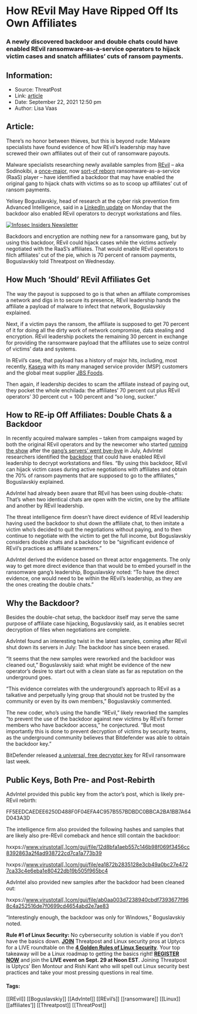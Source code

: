 # How REvil May Have Ripped Off Its Own Affiliates
### A newly discovered backdoor and double chats could have enabled REvil ransomware-as-a-service operators to hijack victim cases and snatch affiliates’ cuts of ransom payments. 

## Information:
+ Source: ThreatPost
+ Link: [article](https://kasperskycontenthub.com/threatpost-global/?p=174887)
+ Date: September 22, 2021  12:50 pm
+ Author: Lisa Vaas


## Article:
There’s no honor between thieves, but this is beyond rude: Malware specialists have found evidence of how REvil’s leadership may have screwed their own affiliates out of their cut of ransomware payouts.


Malware specialists researching newly available samples from [REvil](https://threatpost.com/kaseya-patches-zero-days-revil-attacks/167670/) – aka Sodinokibi, a [once-major](https://threatpost.com/jbs-paid-11m/166767/), now [sort-of reborn](https://threatpost.com/revil-back-coder-decryptor-key/169403/) ransomware-as-a-service (RaaS) player – have identified a backdoor that may have enabled the original gang to hijack chats with victims so as to scoop up affiliates’ cut of ransom payments.


Yelisey Boguslavskiy, head of research at the cyber risk prevention firm Advanced Intelligence, said in a [LinkedIn update](https://www.linkedin.com/feed/update/urn:li:activity:6845837344713519104/) on Monday that the backdoor also enabled REvil operators to decrypt workstations and files.


[![Infosec Insiders Newsletter](https://media.threatpost.com/wp-content/uploads/sites/103/2021/07/10165815/infosec_insiders_in_article_promo.png)](https://threatpost.com/infosec-insider-subscription-page/?utm_source=ART&utm_medium=ART&utm_campaign=InfosecInsiders_Newsletter_Promo/)


Backdoors and encryption are nothing new for a ransomware gang, but by using this backdoor, REvil could hijack cases while the victims actively negotiated with the RaaS’s affiliates. That would enable REvil operators to filch affiliates’ cut of the pie, which is 70 percent of ransom payments, Boguslavskiy told Threatpost on Wednesday.


How Much ‘Should’ REvil Affiliates Get
--------------------------------------


The way the payout is supposed to go is that when an affiliate compromises a network and digs in to secure its presence, REvil leadership hands the affiliate a payload of malware to infect that network, Boguslavskiy explained.


Next, if a victim pays the ransom, the affiliate is supposed to get 70 percent of it for doing all the dirty work of network compromise, data stealing and encryption. REvil leadership pockets the remaining 30 percent in exchange for providing the ransomware payload that the affiliates use to seize control of victims’ data and systems.


In REvil’s case, that payload has a history of major hits, including, most recently, [Kaseya](https://threatpost.com/kaseya-patches-zero-days-revil-attacks/167670/) with its many managed service provider (MSP) customers and the global meat supplier [JBS Foods](https://threatpost.com/jbs-paid-11m/166767/).


Then again, if leadership decides to scam the affiliate instead of paying out, they pocket the whole enchilada: the affiliates’ 70 percent cut plus REvil operators’ 30 percent cut = 100 percent and “so long, sucker.”


How to RE-ip Off Affiliates: Double Chats & a Backdoor
------------------------------------------------------


In recently acquired malware samples – taken from campaigns waged by both the original REvil operators and by the newcomer who started [running the show](https://threatpost.com/revil-back-coder-decryptor-key/169403/) after the [gang’s servers’ went bye-bye](https://threatpost.com/ransomware-revil-sites-disappears/167745/) in July, AdvIntel researchers identified the [backdoor](https://www.linkedin.com/feed/hashtag/?keywords=backdoor&highlightedUpdateUrns=urn%3Ali%3Aactivity%3A6845837344713519104) that could have enabled REvil leadership to decrypt workstations and files. “By using this backdoor, REvil can hijack victim cases during active negotiations with affiliates and obtain the 70% of ransom payments that are supposed to go to the affiliates,” Boguslavskiy explained.


AdvIntel had already been aware that REvil has been using double-chats: That’s when two identical chats are open with the victim, one by the affiliate and another by REvil leadership.


The threat intelligence firm doesn’t have direct evidence of REvil leadership having used the backdoor to shut down the affiliate chat, to then imitate a victim who’s decided to quit the negotiations without paying, and to then continue to negotiate with the victim to get the full income, but Boguslavskiy considers double chats and a backdoor to be “significant evidence of REvil’s practices as affiliate scammers.”


AdvIntel derived the evidence based on threat actor engagements. The only way to get more direct evidence than that would be to embed yourself in the ransomware gang’s leadership, Boguslavskiy noted: “To have the direct evidence, one would need to be within the REvil’s leadership, as they are the ones creating the double chats.”


Why the Backdoor?
-----------------


Besides the double-chat setup, the backdoor itself may serve the same purpose of affiliate case hijacking, Boguslavskiy said, as it enables secret decryption of files when negotiations are complete.


AdvIntel found an interesting twist in the latest samples, coming after REvil shut down its servers in July: The backdoor has since been erased.


“It seems that the new samples were reworked and the backdoor was cleaned out,” Boguslavskiy said: what might be evidence of the new operator’s desire to start out with a clean slate as far as reputation on the underground goes.


“This evidence correlates with the underground’s approach to REvil as a talkative and perpetually lying group that should not be trusted by the community or even by its own members,” Boguslavskiy commented.


The new coder, who’s using the handle “REvil,” likely reworked the samples “to prevent the use of the backdoor against new victims by REvil’s former members who have backdoor access,” he conjectured. “But most importantly this is done to prevent decryption of victims by security teams, as the underground community believes that Bitdefender was able to obtain the backdoor key.”


BitDefender released [a universal, free decryptor key](https://threatpost.com/revil-sodinokibi-ransomware-universal-decryptor/169498/) for REvil ransomware last week.


Public Keys, Both Pre- and Post-Rebirth
---------------------------------------


AdvIntel provided this public key from the actor’s post, which is likely pre-REvil rebirth:


FF5EEDCAEDEE6250D488F0F04EFA4C957B557BDBDC0BBCA2BA1BB7A64D043A3D


The intelligence firm also provided the following hashes and samples that are likely also pre-REvil comeback and hence still contain the backdoor:


hxxps://www.virustotal[.]com/gui/file/12d8bfa1aeb557c146b98f069f3456cc8392863a2f4ad938722cd7ca1a773b39


hxxps://www.virustotal[.]com/gui/file/ea1872b2835128e3cb49a0bc27e4727ca33c4e6eba1e80422db19b505f965bc4


AdvIntel also provided new samples after the backdoor had been cleaned out:


hxxps://www.virustotal[.]com/gui/file/ab0aa003d7238940cbdf7393677f968c4a252516de7f0699cd4654abd2e7ae83


“Interestingly enough, the backdoor was only for Windows,” Boguslavskiy noted.


**Rule #1 of Linux Security:** No cybersecurity solution is viable if you don’t have the basics down. [**JOIN**](https://threatpost.com/webinars/4-golden-rules-linux-security/?utm_source=ART&utm_medium=ART&utm_campaign=September_Uptycs_Webinar) Threatpost and Linux security pros at Uptycs for a LIVE roundtable on the [**4 Golden Rules of Linux Security**](https://threatpost.com/webinars/4-golden-rules-linux-security/?utm_source=ART&utm_medium=ART&utm_campaign=September_Uptycs_Webinar). Your top takeaway will be a Linux roadmap to getting the basics right! [**REGISTER NOW**](https://threatpost.com/webinars/4-golden-rules-linux-security/?utm_source=ART&utm_medium=ART&utm_campaign=September_Uptycs_Webinar) and join the **LIVE event on Sept. 29 at Noon EST**. Joining Threatpost is Uptycs’ Ben Montour and Rishi Kant who will spell out Linux security best practices and take your most pressing questions in real time.




#### Tags:
[[REvil]] [[Boguslavskiy]] [[AdvIntel]] [[REvil’s]] [[ransomware]] [[Linux]] [[affiliates’]] [[Threatpost]] [[ThreatPost]]
